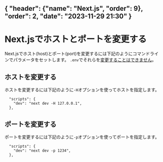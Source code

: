 { "header": {"name": "Next.js", "order": 9}, "order": 2, "date": "2023-11-29 21:30"  }
---
# Next.jsでホストとポートを変更する

Next.jsでホスト(host)とポート(port)を変更するには下記のようにコマンドラインでパラメータをセットします。
`.env`でそれらを[変更することはできません](https://nextjs.org/docs/pages/api-reference/next-cli#development)。

## ホストを変更する

ホストを変更するには下記のように`-H`オプションを使ってホストを指定します。

```
  "scripts": {
    "dev": "next dev -H 127.0.0.1",
  },
```

## ポートを変更する

ポートを変更するには下記のように`-p`オプションを使ってポートを指定します。

```
  "scripts": {
    "dev": "next dev -p 1234",
  },
```